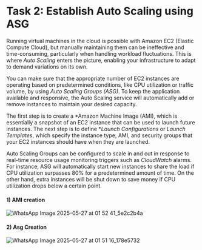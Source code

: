 #  Task 2: Establish Auto Scaling using ASG

Running virtual machines in the cloud is possible with Amazon EC2 (Elastic Compute Cloud), but manually maintaining them can be ineffective and time-consuming, particularly when handling workload fluctuations. This is where *Auto Scaling* enters the picture, enabling your infrastructure to adapt to demand variations on its own. 

You can make sure that the appropriate number of EC2 instances are operating based on predetermined conditions, like CPU utilization or traffic volume, by using *Auto Scaling Groups (ASG)*. To keep the application available and responsive, the Auto Scaling service will automatically add or remove instances to maintain your desired capacity. 

The first step is to create a *Amazon Machine Image (AMI), which is essentially a snapshot of an EC2 instance that can be used to launch future instances. The next step is to define **Launch Configurations* or *Launch Templates*, which specify the instance type, AMI, and security groups that your EC2 instances should have when they are launched. 

Auto Scaling Groups can be configured to scale in and out in response to real-time resource usage monitoring triggers such as *CloudWatch* alarms. For instance, ASG will automatically start new instances to share the load if CPU utilization surpasses 80% for a predetermined amount of time. On the other hand, extra instances will be shut down to save money if CPU utilization drops below a certain point.
#### 1) AMI creation 
![WhatsApp Image 2025-05-27 at 01 52 41_5e2c2b4a](https://github.com/user-attachments/assets/2a9940d1-cbd8-4bfd-a9ec-70cf48f53d21)

#### 2) Asg Creation 
![WhatsApp Image 2025-05-27 at 01 51 16_178e5732](https://github.com/user-attachments/assets/87595d26-7a2c-40c8-bc58-40cbe92e8907)
